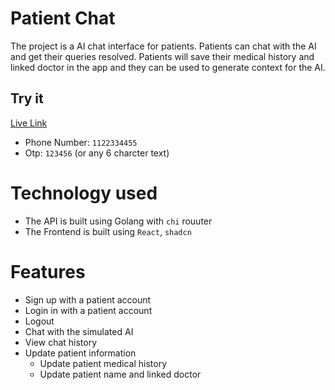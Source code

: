 # Patient Chat
The project is a AI chat interface for patients. Patients can chat with the AI and get their queries resolved.
Patients will save their medical history and linked doctor in the app and they can be used to generate context for the AI.

## Try it
[Live Link](https://patient-chat.onrender.com/)
- Phone Number: `1122334455`
- Otp: `123456` (or any 6 charcter text)

# Technology used
- The API is built using Golang with `chi` rouuter 
- The Frontend is built using `React`, `shadcn`

# Features
- Sign up with a patient account
- Login in with a patient account
- Logout
- Chat with the simulated AI
- View chat history
- Update patient information
  - Update patient medical history
  - Update patient name and linked doctor
